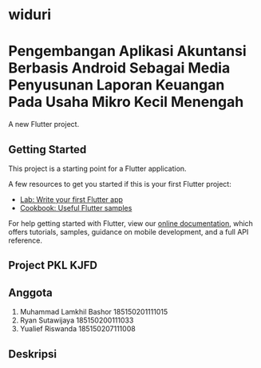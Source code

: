 # widuri

# Pengembangan Aplikasi Akuntansi Berbasis Android Sebagai Media Penyusunan Laporan Keuangan Pada Usaha Mikro Kecil Menengah
A new Flutter project.

## Getting Started

This project is a starting point for a Flutter application.

A few resources to get you started if this is your first Flutter project:

- [Lab: Write your first Flutter app](https://flutter.dev/docs/get-started/codelab)
- [Cookbook: Useful Flutter samples](https://flutter.dev/docs/cookbook)

For help getting started with Flutter, view our
[online documentation](https://flutter.dev/docs), which offers tutorials,
samples, guidance on mobile development, and a full API reference.

## Project PKL KJFD 

## Anggota
1. Muhammad Lamkhil Bashor  185150201111015
2. Ryan Sutawijaya          185150200111033    
3. Yualief Riswanda         185150207111008

## Deskripsi

